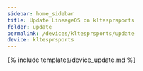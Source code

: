 ```yaml
---
sidebar: home_sidebar
title: Update LineageOS on kltesprsports
folder: update
permalink: /devices/kltesprsports/update
device: kltesprsports
---
```

{% include templates/device_update.md %}
